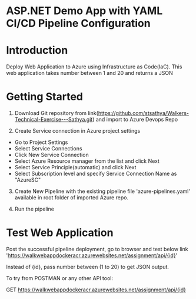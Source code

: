 # ASP.NET Demo App with YAML CI/CD Pipeline Configuration

# Introduction
Deploy Web Application to Azure using Infrastructure as Code(IaC). This web application takes number between 1 and 20 and returns a JSON

# Getting Started
1. Download Git repository from link(https://github.com/stsathya/Walkers-Technical-Exercise---Sathya.git) and import to Azure Devops Repo

2. Create Service connection in Azure project settings
- Go to Project Settings 
- Select Service Connections 
- Click New Service Connection
- Select Azure Resource manager from the list and click Next
- Select Service Principle(automatic) and click Next
- Select Subscription level and specify Service Connection Name as "AzureSC"

3. Create New Pipeline with the existing pipeline file 'azure-pipelines.yaml' available in root folder of imported Azure repo.

4. Run the pipeline

# Test Web Application
Post the successful pipeline deployment, go to browser and test below link
'https://walkwebappdockeracr.azurewebsites.net/assignment/api/{id}'

Instead of {id}, pass number between (1 to 20) to get JSON output.

To try from POSTMAN or any other API tool:

GET https://walkwebappdockeracr.azurewebsites.net/assignment/api/{id}
